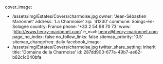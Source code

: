 cover_image:
  - /assets/img/Estates/Covers/charmoise.jpg
owner: 'Jean-Sébastien Marionnet'
address: 'La Charmoise'
zip: '41230'
commune: Soings-en-Sologne
country: France
phone: '+33 2 54 98 70 73'
www: 'http://www.henry-marionnet.com'
e_mail: henry@henry-marionnet.com
page_no_index: false
no_follow_links: false
sitemap_priority: '0.5'
sitemap_changefreq: daily
facebook_image:
  - /assets/img/Estates/Covers/charmoise.jpg
twitter_share_setting: inherit
title: 'Domaine de la Charmoise'
id: 287dd903-677a-49b7-ae82-b82c1c040bfa

